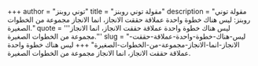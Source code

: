 +++
author = "توني روبنز"
title = "مقولة توني روبنز"
description = "مقولة توني روبنز: ليس هناك خطوة واحدة عملاقة حققت الانجاز، انما الانجاز مجموعة من الخطوات الصغيرة."
quote = '''ليس هناك خطوة واحدة عملاقة حققت الانجاز، انما الانجاز مجموعة من الخطوات الصغيرة.'''
slug = "ليس-هناك-خطوة-واحدة-عملاقة-حققت-الانجاز-انما-الانجاز-مجموعة-من-الخطوات-الصغيرة"
+++
ليس هناك خطوة واحدة عملاقة حققت الانجاز، انما الانجاز مجموعة من الخطوات الصغيرة.
